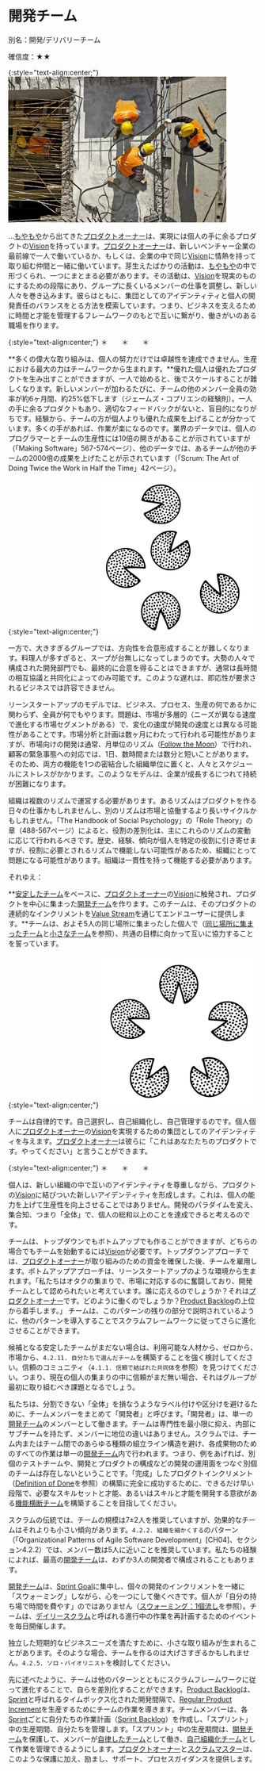 # 開発チーム

別名：開発/デリバリーチーム

確信度：★★

{:style="text-align:center;"}
![ch02_14_14_Development_Team1](Images/ch02_14_14_Development_Team1.png)

...[もやもや](ch02_02_2_The_Mist.md)​から出てきた​[プロダクトオーナー](ch02_11_11_Product_Owner.md)​は、実現には個人の手に余るプロダクトの​[Vision](https://sites.google.com/a/scrumplop.org/published-patterns/value-stream/vision)​を持っています。[プロダクトオーナー](ch02_11_11_Product_Owner.md)は、新しいベンチャー企業の最前線で一人で働いているか、もしくは、企業の中で同じ[Vision](https://sites.google.com/a/scrumplop.org/published-patterns/value-stream/vision)に情熱を持って取り組む仲間と一緒に働いています。芽生えたばかりの活動は、[もやもや](ch02_02_2_The_Mist.md)の中で形づくられ、一つにまとまる必要があります。その活動は、[Vision](https://sites.google.com/a/scrumplop.org/published-patterns/value-stream/vision)を現実のものにするための段階にあり、グループに長くいるメンバーの仕事を調整し、新しい人々を巻き込みます。彼らはともに、集団としてのアイデンティティと個人の開発責任のバランスをとる方法を模索しています。つまり、ビジネスを支えるために時間と才能を管理するフレームワークのもとで互いに繋がり、働きがいのある職場を作ります。

{:style="text-align:center;"}
＊　　＊　　＊

**多くの偉大な取り組みは、個人の努力だけでは卓越性を達成できません。生産における最大の力はチームワークから生まれます。**優れた個人は優れたプロダクトを生み出すことができますが、一人で始めると、後でスケールすることが難しくなります。新しいメンバーが加わるたびに、チームの他のメンバー全員の効率が約6ヶ月間、約25%低下します（ジェームズ・コプリエンの経験則）。一人の手に余るプロダクトもあり、適切なフィードバックがないと、盲目的になりがちです。経験から、チームの方が個人よりも優れた成果を上げることが分かっています。多くの手があれば、作業が楽になるのです。業界のデータでは、個人のプログラマーとチームの生産性には10倍の開きがあることが示されていますが（「Making Software」567-574ページ）、他のデータでは、あるチームが他のチームの2000倍の成果を上げたことが示されています（「Scrum: The Art of Doing Twice the Work in Half the Time」42ページ）。

{:style="text-align:center;"}
![ch02_14_14_Development_Team2](Images/ch02_14_14_Development_Team2.png)

一方で、大きすぎるグループでは、方向性を合意形成することが難しくなります。料理人が多すぎると、スープが台無しになってしまうのです。大勢の人々で構成された開発部門でも、最終的に合意を得ることはできますが、通常は長時間の相互協議と共同化によってのみ可能です。このような遅れは、即応性が要求されるビジネスでは許容できません。

リーンスタートアップのモデルでは、ビジネス、プロセス、生産の何であるかに関わらず、全員が何でもやります。問題は、市場が多層的（ニーズが異なる速度で進化する市場セグメントがある）で、変化の速度が開発の速度とは異なる可能性があることです。市場分析と計画は数ヶ月にわたって行われる可能性がありますが、市場向けの開発は通常、月単位のリズム（​[Follow the Moon](https://sites.google.com/a/scrumplop.org/published-patterns/value-stream/sprint/follow-the-moon)）で行われ、顧客の緊急事態への対応では、1日、数時間または数分と短いことがあります。そのため、両方の機能を1つの密結合した組織単位に置くと、人々とスケジュールにストレスがかかります。このようなモデルは、企業が成長するにつれて持続が困難になります。

組織は複数のリズムで運営する必要があります。あるリズムはプロダクトを作る日々の仕事かもしれませんし、別のリズムは市場と協働するより長いサイクルかもしれません。「The Handbook of Social Psychology」の「Role Theory」の章（488-567ページ）によると、役割の差別化は、主にこれらのリズムの変動に応じて行われるべきです。歴史、経験、傾向が個人を特定の役割に引き寄せますが、役割に必要とされるリズムで機能しない可能性があるため、組織にとって問題になる可能性があります。組織は一貫性を持って機能する必要があります。

それゆえ：

**[安定したチーム](ch02_15_15_Stable_Teams.md)をベースに、[プロダクトオーナー](ch02_11_11_Product_Owner.md)の[Vision](https://sites.google.com/a/scrumplop.org/published-patterns/value-stream/vision)に触発され、プロダクトを中心に集まった[開発チーム](ch02_14_14_Development_Team.md)を作ります。このチームは、そのプロダクトの連続的なインクリメントを​[Value Stream](https://sites.google.com/a/scrumplop.org/published-patterns/value-stream)を通じてエンドユーザーに提供します。**チームは、およそ5人の同じ場所に集まったした個人で（[同じ場所に集まったチーム](ch02_08_8_Collocated_Team.md)と[小さなチーム](ch02_09_9_Small_Teams.md)を参照）、共通の目標に向かって互いに協力することを誓っています。

{:style="text-align:center;"}
![ch02_14_14_Development_Team3](Images/ch02_14_14_Development_Team3.png)

チームは自律的です。自己選択し、自己組織化し、自己管理するのです。個人個人に[プロダクトオーナー](ch02_11_11_Product_Owner.md)の[Vision](https://sites.google.com/a/scrumplop.org/published-patterns/value-stream/vision)を実現するための集団としてのアイデンティティを与えます。[プロダクトオーナー](ch02_11_11_Product_Owner.md)は彼らに「これはあなたたちのプロダクトです。やってください」と言うことができます。

{:style="text-align:center;"}
＊　　＊　　＊

個人は、新しい組織の中で互いのアイデンティティを尊重しながら、プロダクトの[Vision](https://sites.google.com/a/scrumplop.org/published-patterns/value-stream/vision)に結びついた新しいアイデンティティを形成します。これは、個人の能力を上げて生産性を向上させることではありません。開発のパラダイムを変え、集合知、つまり「全体」で、個人の総和以上のことを達成できると考えるのです。

チームは、トップダウンでもボトムアップでも作ることができますが、どちらの場合でもチームを始動するには[Vision](https://sites.google.com/a/scrumplop.org/published-patterns/value-stream/vision)が必要です。トップダウンアプローチでは、[プロダクトオーナー](ch02_11_11_Product_Owner.md)が取り組みのための資金を確保した後、チームを雇用します。ボトムアップアプローチは、リーンスタートアップのような環境から生まれます。「私たちはオタクの集まりで、市場に対応するのに奮闘しており、開発チームとして認められたいと考えています。誰に応えるのでしょうか？それは[プロダクトオーナー](ch02_11_11_Product_Owner.md)です。どのように働くのでしょうか？[Product Backlog](https://sites.google.com/a/scrumplop.org/published-patterns/value-stream/product-backlog)の上位から着手します。」 チームは、このパターンの残りの部分で説明されているように、他のパターンを導入することでスクラムフレームワークに従ってさらに進化させることができます。

候補となる安定したチームがまだない場合は、利用可能な人材から、ゼロから、市場から、`4.2.11. 自分たちで選んだチーム`を構築することを強く検討してください。信頼のコミュニティ（`4.1.1. 信頼で結ばれた共同体`を参照）を見つけてください。つまり、現在の個人の集まりの中に信頼がまだ無い場合、それはグループが最初に取り組むべき課題となるでしょう。

私たちは、分割できない「全体」を損なうようなラベル付けや区分けを避けるために、チームメンバーをまとめて「開発者」と呼びます。「開発者」は、単一の[開発チーム](ch02_14_14_Development_Team.md)のメンバーとして働きます。チームは専門性を最小限に抑え、内部にサブチームを持たず、メンバーに地位の違いはありません。スクラムでは、チーム内またはチーム間でのあらゆる種類の組立ライン構造を避け、各成果物のためのすべての作業は単一の[開発チーム](ch02_14_14_Development_Team.md)内で行われます。つまり、例をあげれば、別個のテストチームや、開発とプロダクトの構成などの開発の運用面をつなぐ別個のチームは存在しないということです。「完成」したプロダクトインクリメント（[Definition of Done](https://sites.google.com/a/scrumplop.org/published-patterns/value-stream/definition-of-done)を参照）の構築に完全に成功するために、できるだけ早い段階で、必要なスキルセットと才能、あるいはスキルと才能を開発する意欲がある[機能横断チーム](ch02_10_10_Cross_Functional_Team.md)を構築することを目指してください。

スクラムの伝統では、チームの規模は7±2人を推奨していますが、効果的なチームはそれよりも小さい傾向があります。`4.2.2. 組織を細かくする`のパターン（「Organizational Patterns of Agile Software Development」[CH04]、セクション4.2.2）では、メンバー数は5人に近いことを推奨しています。私たちの経験によれば、最高の[開発チーム](ch02_14_14_Development_Team.md)は、わずか3人の開発者で構成されることもあります。

[開発チーム](ch02_14_14_Development_Team.md)は、​[Sprint Goal](https://sites.google.com/a/scrumplop.org/published-patterns/value-stream/sprint-goal)に集中し、個々の開発のインクリメントを一緒に「スウォーミング」しながら、心を一つにして働くべきです。個人が「自分の持ち場で時間を費やす」のではありません（[スウォーミング：1個流し](ch02_26_25_Swarming_One_Piece_Continuous_Flow.md)を参照）。チームは、[デイリースクラム](ch02_30_29_Daily_Scrum.md)と呼ばれる進行中の作業を再計画するためのイベントを毎日開催します。

独立した短期的なビジネスニーズを満たすために、小さな取り組みが生まれることがあります。そのような場合、チームを作るのは大げさすぎるかもしれません。`4.2.5. ソロ・バイオリニスト`を検討してください。

先に述べたように、チームは他のパターンとともにスクラムフレームワークに従って進化することで、自らを差別化することができます。[Product Backlog](https://sites.google.com/a/scrumplop.org/published-patterns/value-stream/product-backlog)は、​[Sprint](https://sites.google.com/a/scrumplop.org/published-patterns/value-stream/sprint)​と呼ばれるタイムボックス化された開発間隔で、[Regular Product Increment](https://sites.google.com/a/scrumplop.org/published-patterns/value-stream/regular-product-increment)​を生産するためにチームの作業を導きます。チームメンバーは、各[Sprint](https://sites.google.com/a/scrumplop.org/published-patterns/value-stream/sprint)ごとに自分たちの作業計画（[Sprint Backlog](https://sites.google.com/a/scrumplop.org/published-patterns/value-stream/sprint-backlog)）を作成し、「スプリント」中の生産期間、自分たちを管理します。「スプリント」中の生産期間は、[開発チーム](ch02_14_14_Development_Team.md)を保護して、メンバーが​[自律したチーム](ch02_16_16_Autonomous_Team.md)として働き、[自己組織化チーム](ch02_17_17_Self_Organizing_Team.md)​として作業を管理できるようにします。[プロダクトオーナー](ch02_11_11_Product_Owner.md)と[スクラムマスター](ch02_20_19_ScrumMaster.md)は、このような保護に加え、励まし、サポート、プロセスガイダンスを提供します。

